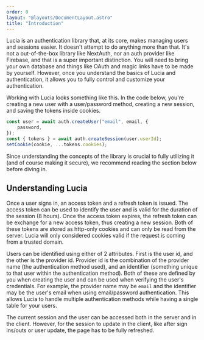 ```yaml
---
order: 0
layout: "@layouts/DocumentLayout.astro"
title: "Introduction"
---
```


Lucia is an authentication library that, at its core, makes managing users and sessions easier. It doesn't attempt to do anything more than that. It's not a out-of-the-box library like NextAuth, nor an auth provider like Firebase, and that is a super important distinction. You will need to bring your own database and things like OAuth and magic links have to be made by yourself. However, once you understand the basics of Lucia and authentication, it allows you to fully control and customize your authentication.

Working with Lucia looks something like this. In the code below, you're creating a new user with a user/password method, creating a new session, and saving the tokens inside cookies.

```ts
const user = await auth.createUser("email", email, {
    password,
});
const { tokens } = await auth.createSession(user.userId);
setCookie(cookie, ...tokens.cookies);
```

Since understanding the concepts of the library is crucial to fully utilizing it (and of course making it secure), we recommend reading the section below before diving in.

## Understanding Lucia

Once a user signs in, an access token and a refresh token is issued. The access token can be used to identify the user and is valid for the duration of the session (8 hours). Once the access token expires, the refresh token can be exchange for a new access token, thus creating a new session. Both of these tokens are stored as http-only cookies and can only be read from the server. Lucia will only considered cookies valid if the request is coming from a trusted domain.

Users can be identified using either of 2 attributes. First is the user id, and the other is the provider id. Provider id is the combination of the provider name (the authentication method used), and an identifier (something unique to that user within the authentication method). Both of these are defined by you when creating the user and can be used when verifying the user's credentials. For example, the provider name may be `email` and the identifier may be the user's email when using email/password authentication. This allows Lucia to handle multiple authentication methods while having a single table for your users.

The current session and the user can be accessed both in the server and in the client. However, for the session to update in the client, like after sign ins/outs or user update, the page has to be fully refreshed.
